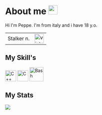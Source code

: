 

# About me <img src="https://github.githubassets.com/images/icons/emoji/unicode/1f3af.png" width="29px">

Hi I'm Peppe. I'm from italy and i have 18 y.o.

<table>
  <tr>
    <td>Stalker n.</td>
    <td><img src="https://profile-counter.glitch.me/Peppe289/count.svg" alt="vistor count" height="30" /></td>
  </tr>
</table>

My Skill's
---
<a><img alt="C++" height="35" width="35" src="https://upload.wikimedia.org/wikipedia/commons/1/18/ISO_C%2B%2B_Logo.svg"> <img alt="C" height="35" width="35" src="https://upload.wikimedia.org/wikipedia/commons/1/19/C_Logo.png"> <img alt="Bash" height="45" width="45" src="https://upload.wikimedia.org/wikipedia/commons/8/82/Gnu-bash-logo.svg"></a>

My Stats
---
<img src="https://github-readme-stats.vercel.app/api?username=peppe289&&show_icons=true&icon_color=ffffff&text_color=ffffff&bg_color=000000">
